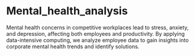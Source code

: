 # Mental_health_analysis

Mental health concerns in competitive workplaces lead to stress, anxiety, and depression, affecting both employees and productivity. By applying data-intensive computing, we analyze employee data to gain insights into corporate mental health trends and identify solutions.
